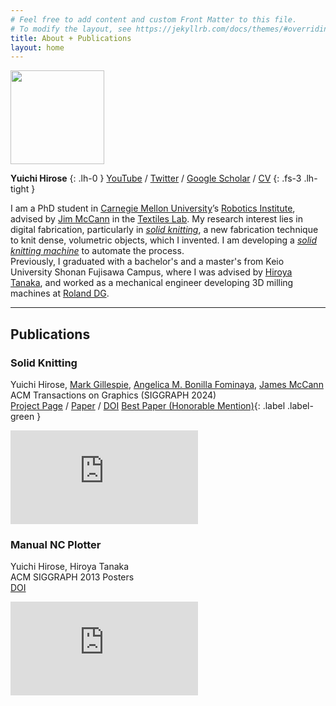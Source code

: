 ```yaml
---
# Feel free to add content and custom Front Matter to this file.
# To modify the layout, see https://jekyllrb.com/docs/themes/#overriding-theme-defaults
title: About + Publications
layout: home
---
```


<!-- {: .no_toc .text-delta } -->
<!-- - TOC
{:toc}

[Publications](#publications) -->

<img src="/assets/images/headshot.png" width="150" height="150">

**Yuichi Hirose**
{: .lh-0 }
[YouTube](https://www.youtube.com/channel/UCoKSMabXirurhL8UbVTO1JA) /
[Twitter](https://x.com/solidknit/) /
[Google Scholar](https://scholar.google.com/citations?user=e3o8oN0AAAAJ) /
[CV](https://docs.google.com/document/d/1IwtdWoTnUsgF3s5JSIWf494zsNDXmGuDUAnIqA3ucDI/edit?usp=sharing)
{: .fs-3 .lh-tight }

I am a PhD student in [Carnegie Mellon University]’s [Robotics Institute], advised by [Jim McCann] in the [Textiles Lab]. My research interest lies in digital fabrication, particularly in *[solid knitting]*, a new fabrication technique to knit dense, volumetric objects, which I invented. I am developing a *[solid knitting machine]* to automate the process.  
Previously, I graduated with a bachelor's and a master's from Keio University Shonan Fujisawa Campus, where I was advised by [Hiroya Tanaka], and worked as a mechanical engineer developing 3D milling machines at [Roland DG].

---

## Publications  
### Solid Knitting  
Yuichi Hirose, [Mark Gillespie], [Angelica M. Bonilla Fominaya], [James McCann]  
ACM Transactions on Graphics (SIGGRAPH 2024)  
[Project Page](https://textiles-lab.github.io/publications/2024-solid-knitting/) /
[Paper](https://drive.google.com/file/d/1_Ly3i_uj_Tvu1TLCtzh8lTtWGDQMTGD6/view?usp=sharing) /
[DOI](https://dl.acm.org/doi/10.1145/3658123)
[Best Paper (Honorable Mention)](https://blog.siggraph.org/2024/06/siggraph-2024-technical-papers-awards-best-papers-honorable-mentions-and-test-of-time.html/){: .label .label-green }  

<div class="embed-container">
    <!-- <iframe style="width: 80%; aspect-ratio: 16/9;" src="https://www.youtube.com/embed/uVRXWlpiyAc?si=3qHagfMogun07uTd&amp;start=5" title="YouTube video player" frameborder="0" allow="accelerometer; autoplay; clipboard-write; encrypted-media; gyroscope; picture-in-picture; web-share" referrerpolicy="strict-origin-when-cross-origin" allowfullscreen></iframe> -->
    <iframe src="https://www.youtube.com/embed/uVRXWlpiyAc?si=3qHagfMogun07uTd&amp;start=5" title="YouTube video player" frameborder="0" allow="accelerometer; autoplay; clipboard-write; encrypted-media; gyroscope; picture-in-picture; web-share" referrerpolicy="strict-origin-when-cross-origin" allowfullscreen></iframe>
</div>

### Manual NC Plotter
Yuichi Hirose, Hiroya Tanaka  
ACM SIGGRAPH 2013 Posters  
[DOI](https://dl.acm.org/doi/abs/10.1145/2503385.2503435)

<div class="embed-container">
    <!-- <iframe style="width: 80%; aspect-ratio: 16/9;" src="https://www.youtube.com/embed/S1Fd5ZiJzN8?si=WFWLwpNx-U25Xtnk" title="YouTube video player" frameborder="0" allow="accelerometer; autoplay; clipboard-write; encrypted-media; gyroscope; picture-in-picture; web-share" referrerpolicy="strict-origin-when-cross-origin" allowfullscreen></iframe> -->
    <iframe src="https://www.youtube.com/embed/S1Fd5ZiJzN8?si=WFWLwpNx-U25Xtnk" title="YouTube video player" frameborder="0" allow="accelerometer; autoplay; clipboard-write; encrypted-media; gyroscope; picture-in-picture; web-share" referrerpolicy="strict-origin-when-cross-origin" allowfullscreen></iframe>
</div>

[Carnegie Mellon University]: https://www.cs.cmu.edu/
[Robotics Institute]: https://www.ri.cmu.edu/
[Jim McCann]: https://www.cs.cmu.edu/~jmccann/
[Textiles Lab]: https://textiles-lab.github.io/
[solid knitting]: https://textiles-lab.github.io/publications/2024-solid-knitting/
[solid knitting machine]: https://textiles-lab.github.io/publications/2024-solid-knitting/
[Hiroya Tanaka]: https://fab.sfc.keio.ac.jp/
[Roland DG]: https://www.rolanddg.co.jp/
[Mark Gillespie]: https://markjgillespie.com/
[Angelica M. Bonilla Fominaya]: https://abfominaya.com/
[James McCann]: https://www.cs.cmu.edu/~jmccann/